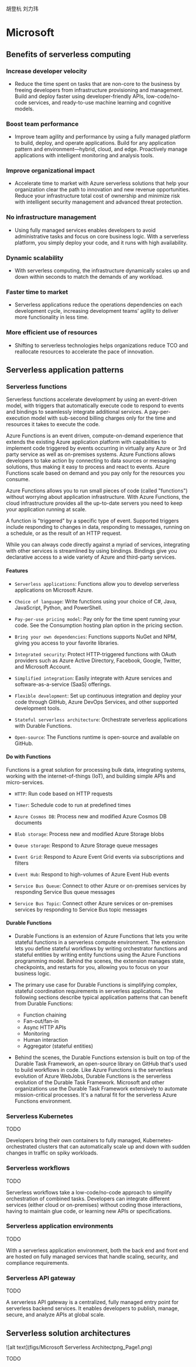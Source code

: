 胡登杭 刘力玮
# Microsoft

## Benefits of serverless computing

### Increase developer velocity

* Reduce the time spent on tasks that are non-core to the business by freeing developers from infrastructure provisioning and management. Build and deploy faster using developer-friendly APIs, low-code/no-code services, and ready-to-use machine learning and cognitive models.

### Boost team performance

* Improve team agility and performance by using a fully managed platform to build, deploy, and operate applications. Build for any application pattern and environment—hybrid, cloud, and edge. Proactively manage applications with intelligent monitoring and analysis tools.

### Improve organizational impact

* Accelerate time to market with Azure serverless solutions that help your organization clear the path to innovation and new revenue opportunities. Reduce your infrastructure total cost of ownership and minimize risk with intelligent security management and advanced threat protection.

### No infrastructure management

* Using fully managed services enables developers to avoid administrative tasks and focus on core business logic. With a serverless platform, you simply deploy your code, and it runs with high availability.

### Dynamic scalability

* With serverless computing, the infrastructure dynamically scales up and down within seconds to match the demands of any workload.

### Faster time to market

* Serverless applications reduce the operations dependencies on each development cycle, increasing development teams’ agility to deliver more functionality in less time.

### More efficient use of resources

* Shifting to serverless technologies helps organizations reduce TCO and reallocate resources to accelerate the pace of innovation.


## Serverless application patterns

### Serverless functions

Serverless functions accelerate development by using an event-driven model, with triggers that automatically execute code to respond to events and bindings to seamlessly integrate additional services. A pay-per-execution model with sub-second billing charges only for the time and resources it takes to execute the code.

Azure Functions is an event driven, compute-on-demand experience that extends the existing Azure application platform with capabilities to implement code triggered by events occurring in virtually any Azure or 3rd party service as well as on-premises systems. Azure Functions allows developers to take action by connecting to data sources or messaging solutions, thus making it easy to process and react to events. Azure Functions scale based on demand and you pay only for the resources you consume.

Azure Functions allows you to run small pieces of code (called "functions") without worrying about application infrastructure. With Azure Functions, the cloud infrastructure provides all the up-to-date servers you need to keep your application running at scale.

A function is "triggered" by a specific type of event. Supported triggers include responding to changes in data, responding to messages, running on a schedule, or as the result of an HTTP request.

While you can always code directly against a myriad of services, integrating with other services is streamlined by using bindings. Bindings give you declarative access to a wide variety of Azure and third-party services.

#### Features
* `Serverless applications`: Functions allow you to develop serverless applications on Microsoft Azure.

* `Choice of language`: Write functions using your choice of C#, Java, JavaScript, Python, and PowerShell.

* `Pay-per-use pricing model`: Pay only for the time spent running your code. See the Consumption hosting plan option in the pricing section.

* `Bring your own dependencies`: Functions supports NuGet and NPM, giving you access to your favorite libraries.

* `Integrated security`: Protect HTTP-triggered functions with OAuth providers such as Azure Active Directory, Facebook, Google, Twitter, and Microsoft Account.

* `Simplified integration`: Easily integrate with Azure services and software-as-a-service (SaaS) offerings.

* `Flexible development`: Set up continuous integration and deploy your code through GitHub, Azure DevOps Services, and other supported development tools.

* `Stateful serverless architecture`: Orchestrate serverless applications with Durable Functions.

* `Open-source`: The Functions runtime is open-source and available on GitHub.


#### Do with Functions

Functions is a great solution for processing bulk data, integrating systems, working with the internet-of-things (IoT), and building simple APIs and micro-services.

* `HTTP`: Run code based on HTTP requests

* `Timer`: Schedule code to run at predefined times

* `Azure Cosmos DB`: Process new and modified Azure Cosmos DB documents

* `Blob storage`: Process new and modified Azure Storage blobs

* `Queue storage`: Respond to Azure Storage queue messages

* `Event Grid`: Respond to Azure Event Grid events via subscriptions and filters

* `Event Hub`: Respond to high-volumes of Azure Event Hub events

* `Service Bus Queue`: Connect to other Azure or on-premises services by responding Service Bus queue messages

* `Service Bus Topic`: Connect other Azure services or on-premises services by responding to Service Bus topic messages

#### Durable Functions

* Durable Functions is an extension of Azure Functions that lets you write stateful functions in a serverless compute environment. The extension lets you define stateful workflows by writing orchestrator functions and stateful entities by writing entity functions using the Azure Functions programming model. Behind the scenes, the extension manages state, checkpoints, and restarts for you, allowing you to focus on your business logic.

* The primary use case for Durable Functions is simplifying complex, stateful coordination requirements in serverless applications. The following sections describe typical application patterns that can benefit from Durable Functions:
    * Function chaining
    * Fan-out/fan-in
    * Async HTTP APIs
    * Monitoring
    * Human interaction
    * Aggregator (stateful entities)

* Behind the scenes, the Durable Functions extension is built on top of the Durable Task Framework, an open-source library on GitHub that's used to build workflows in code. Like Azure Functions is the serverless evolution of Azure WebJobs, Durable Functions is the serverless evolution of the Durable Task Framework. Microsoft and other organizations use the Durable Task Framework extensively to automate mission-critical processes. It's a natural fit for the serverless Azure Functions environment.


### Serverless Kubernetes

TODO

Developers bring their own containers to fully managed, Kubernetes-orchestrated clusters that can automatically scale up and down with sudden changes in traffic on spiky workloads.

### Serverless workflows

TODO

Serverless workflows take a low-code/no-code approach to simplify orchestration of combined tasks. Developers can integrate different services (either cloud or on-premises) without coding those interactions, having to maintain glue code, or learning new APIs or specifications.

### Serverless application environments

TODO

With a serverless application environment, both the back end and front end are hosted on fully managed services that handle scaling, security, and compliance requirements.

### Serverless API gateway

TODO

A serverless API gateway is a centralized, fully managed entry point for serverless backend services. It enables developers to publish, manage, secure, and analyze APIs at global scale.

## Serverless solution architectures

![alt text](figs/Microsoft Serverless Architectpng_Page1.png)

TODO

